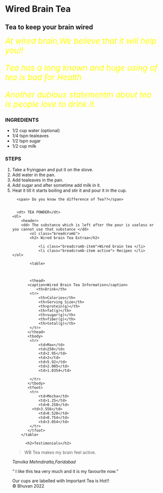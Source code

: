 

  
  <h1>Wired Brain Tea</h1>
        <h2>Tea to keep your brain wired</h2>
      
    
  </article>

<section style="font-size: 26px;color: yellow;font-style: oblique;" id="body">
    At wired brain,We believe that it will help you!!

 <p>Tea has a long known and huge using of tea is bad for Health </p>
<p>Another dubious statementm about tea is people love to drink it. </p>
</section>
<h3>INGREDIENTS</h3>
<ul>
    <li> 1/2 cup water (optional) </li>
    <li> 1/4 tspn tealeaves  </li>
    <li> 1/2 tspn sugar </li>
    <li> 1/2 cup  milk </li>
</ul>
<h3>STEPS</h3>
<ol> 
    <li>  Take a fryingpan and put it on the stove.</li>
    <li>  Add water in the pan.</li>
    <li>  Add tealeaves in the pan.</li>
    <li>  Add sugar and after sometime add milk in it.</li>
    <li>  Heat it till it starts boiling and stir it and pour it in the cup.</li>
    <section title="Intresting Tea Facts">
 

   
      <span> Do you know the difference of Tea??</span>
  
      
      <dt> TEA POWDER</dt>
    <dl>
        <header> 
        <dd> The substance which is left after the pour is useless or you cannot use that substance </dd>
            <ol class="breadcrumb">
            <h2> Wired brain Tea Extraa</h2>

                <li class="breadcrumb-item">Wired brain tea </li>
                <li class="breadcrumb-item active"> Recipes </li>                </ol>

            <table> 
        
            
            
            <thead> 
           <caption>Wired Brain Tea Information</caption>
               <th>Drink</th>
            <tr>
                <th>Calories</th>
                <th>Serving Size</th>
                <th>protein(g)</th>
                <th>fat(g)</th>
                <th>sugar(g)</th>
                <th>fiber(g)</th>
                <th>total(g)</th>
            </tr>
           </thead>
           <tbody>
            <tr>
                <td>Max</td>
                <td>250</td>
                <td>2.95</td>
                <td>2</td>
                <td>5.92</td>
                <td>2.005</td>
                <td>1.0354</td>
                
            </tr>
           </tbody>
           <tfoot>
            <tr>
                <td>Mocha</td>
                <td>1.25</td>
                <td>0.258</td>
             <td>3.556</td>
                <td>0.528</td>
                <td>0.754</td>
                <td>3.054</td>
            </tr>
           </tfoot>
        </table>

          <h2>Testimonials</h2>



<blockquote>WB Tea makes my brain feel active.</blockquote>
<cite> Tanvika Mehndiratta,Faridabad</cite>
<p>
    <q> I like this tea very much and it is my favourite now.</q>
</p>
Our cups are labelled  with Important Tea is Hot!! 
  
<footer>
    &copy; Bhuvan 2022
</footer>
